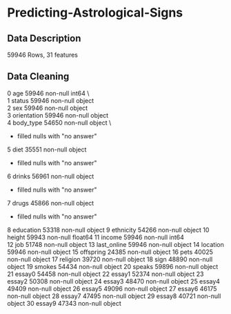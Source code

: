 # Predicting-Astrological-Signs
## Data Description
59946 Rows, 31 features

## Data Cleaning
 0   age          59946 non-null  int64 \  
 1   status       59946 non-null  object \
 2   sex          59946 non-null  object \
 3   orientation  59946 non-null  object \
 4   body_type    54650 non-null  object \
 - filled nulls with "no answer"
 
 5   diet         35551 non-null  object
 - filled nulls with "no answer"
 
 6   drinks       56961 non-null  object
 - filled nulls with "no answer"
 
 7   drugs        45866 non-null  object
 - filled nulls with "no answer"
 
 8   education    53318 non-null  object 
 9   ethnicity    54266 non-null  object 
 10  height       59943 non-null  float64
 11  income       59946 non-null  int64  
 12  job          51748 non-null  object 
 13  last_online  59946 non-null  object 
 14  location     59946 non-null  object 
 15  offspring    24385 non-null  object 
 16  pets         40025 non-null  object 
 17  religion     39720 non-null  object 
 18  sign         48890 non-null  object 
 19  smokes       54434 non-null  object 
 20  speaks       59896 non-null  object 
 21  essay0       54458 non-null  object 
 22  essay1       52374 non-null  object 
 23  essay2       50308 non-null  object 
 24  essay3       48470 non-null  object 
 25  essay4       49409 non-null  object 
 26  essay5       49096 non-null  object 
 27  essay6       46175 non-null  object 
 28  essay7       47495 non-null  object 
 29  essay8       40721 non-null  object 
 30  essay9       47343 non-null  object 
